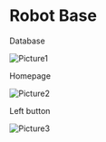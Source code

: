 # Robot Base
Database

![Picture1](https://user-images.githubusercontent.com/86855538/125700074-bc677fd3-33d7-4fe1-8063-fe3ff759af8f.png)

Homepage

![Picture2](https://user-images.githubusercontent.com/86855538/125700223-738dcec4-bb4a-496f-831e-ca45e61f5948.png)

Left button

![Picture3](https://user-images.githubusercontent.com/86855538/125700250-16e0021f-0a5d-47a9-8b93-7ba3a01c123a.png)

